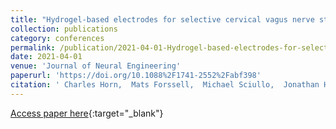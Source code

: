 ```yaml
---
title: "Hydrogel-based electrodes for selective cervical vagus nerve stimulation"
collection: publications
category: conferences
permalink: /publication/2021-04-01-Hydrogel-based-electrodes-for-selective-cervical-vagus-nerve-stimulation
date: 2021-04-01
venue: 'Journal of Neural Engineering'
paperurl: 'https://doi.org/10.1088%2F1741-2552%2Fabf398'
citation: ' Charles Horn,  Mats Forssell,  Michael Sciullo,  Jonathan Harms,  Stephanie Fulton,  Chenchen Mou,  Fan Sun,  Tyler Simpson,  Gutian Xiao,  Lee Fisher,  Christopher Bettinger,  Gary Fedder, &quot;Hydrogel-based electrodes for selective cervical vagus nerve stimulation.&quot; Journal of Neural Engineering, 2021.'
---
```

[Access paper here](https://doi.org/10.1088%2F1741-2552%2Fabf398){:target="_blank"}
